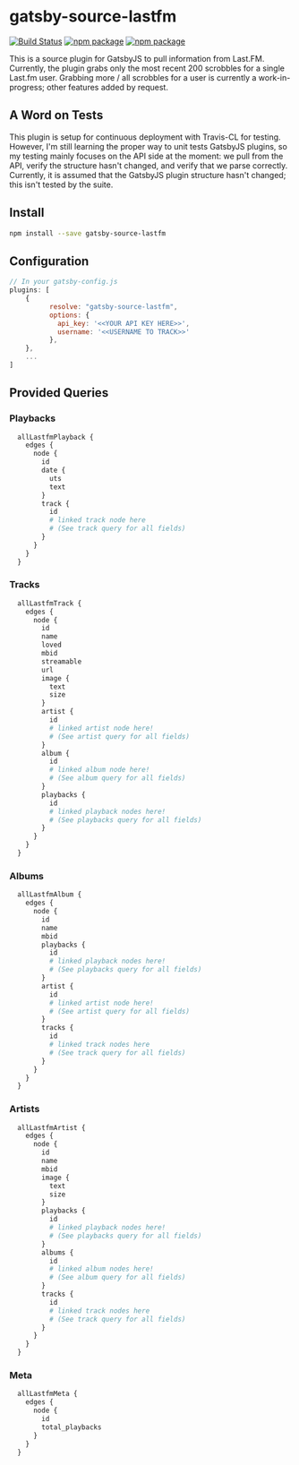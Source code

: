 # gatsby-source-lastfm

[![Build Status](https://travis-ci.org/jamesdanylik/gatsby-source-lastfm.svg?branch=master)](https://travis-ci.org/jamesdanylik/gatsby-source-lastfm)
[![npm package](https://img.shields.io/npm/v/gatsby-source-lastfm.svg)](https://www.npmjs.org/package/gatsby-source-lastfm)
[![npm package](https://img.shields.io/npm/dm/gatsby-source-lastfm.svg)](https://npmcharts.com/compare/gatsby-source-lastfm?minimal=true)

This is a source plugin for GatsbyJS to pull information from Last.FM.  Currently, the plugin grabs only the most recent 200 scrobbles for a single Last.fm user. Grabbing more / all scrobbles for a user is currently a work-in-progress; other features added by request.

## A Word on Tests
This plugin is setup for continuous deployment with Travis-CL for testing.  However, I'm still learning the proper way to unit tests GatsbyJS plugins, so my testing mainly focuses on the API side at the moment: we pull from the API, verify the structure hasn't changed, and verify that we parse correctly.  Currently, it is assumed that the GatsbyJS plugin structure hasn't changed; this isn't tested by the suite.

## Install

```bash
npm install --save gatsby-source-lastfm
```


## Configuration
```javascript
// In your gatsby-config.js
plugins: [
	{
	      resolve: "gatsby-source-lastfm",
	      options: {
	        api_key: '<<YOUR API KEY HERE>>',
	        username: '<<USERNAME TO TRACK>>'
	      },
	},
	...
]
```

## Provided Queries

### Playbacks
```graphql
  allLastfmPlayback {
    edges {
      node {
        id
  		date {
  		  uts
  		  text
  		}
        track {
          id
          # linked track node here
          # (See track query for all fields)
        }
      }
    }
  }
```
### Tracks
```graphql
  allLastfmTrack {
    edges {
      node {
        id
        name
        loved
        mbid
        streamable
        url
        image {
          text
          size
        }
        artist {
          id
          # linked artist node here!
          # (See artist query for all fields)
        }
        album {
          id
          # linked album node here!
          # (See album query for all fields)
        }
        playbacks {
          id
          # linked playback nodes here!
          # (See playbacks query for all fields)
        }
      }
    }
  }
```

### Albums
```graphql
  allLastfmAlbum {
    edges {
      node {
        id
        name
        mbid
        playbacks {
          id
          # linked playback nodes here!
          # (See playbacks query for all fields)
        }
        artist {
          id
          # linked artist node here!
          # (See artist query for all fields)
        }
        tracks {
          id
          # linked track nodes here
          # (See track query for all fields)
        }
      }
    }
  }
```

### Artists
```graphql
  allLastfmArtist {
    edges {
      node {
        id
        name
        mbid
        image {
          text
          size
        }
        playbacks {
          id
          # linked playback nodes here!
          # (See playbacks query for all fields)
        }
        albums {
          id
          # linked album nodes here!
          # (See album query for all fields)
        }
        tracks {
          id
          # linked track nodes here
          # (See track query for all fields)
        }
      }
    }
  }
```

### Meta
```graphql
  allLastfmMeta {
    edges {
      node {
        id
        total_playbacks
      }
    }
  }
```